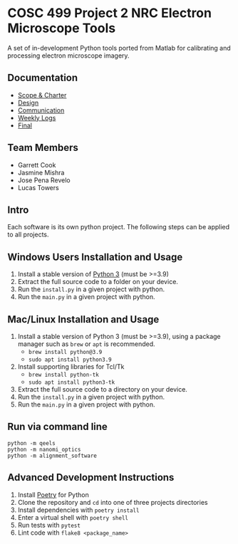 # COSC 499 Project 2 NRC Electron Microscope Tools

A set of in-development Python tools ported from Matlab for calibrating and processing electron microscope imagery.

## Documentation

- [Scope & Charter](./docs/scope-charter)
- [Design](./docs/design)
- [Communication](./docs/communication)
- [Weekly Logs](./docs/weekly%20logs)
- [Final](./docs/communication)

## Team Members

- Garrett Cook 
- Jasmine Mishra 
- Jose Pena Revelo
- Lucas Towers

## Intro

Each software is its own python project. The following steps can be applied to
all projects.

## Windows Users Installation and Usage

1. Install a stable version of [Python 3](https://www.python.org/downloads/windows/) (must be >=3.9)
2. Extract the full source code to a folder on your device.
3. Run the `install.py` in a given project with python.
4. Run the `main.py` in a given project with python.

## Mac/Linux Installation and Usage

1. Install a stable version of Python 3 (must be >=3.9), using a package manager such as `brew` or `apt` is recommended.
   - `brew install python@3.9`
   - `sudo apt install python3.9`
2. Install supporting libraries for Tcl/Tk
   - `brew install python-tk`
   - `sudo apt install python3-tk`
3. Extract the full source code to a directory on your device.
3. Run the `install.py` in a given project with python.
4. Run the `main.py` in a given project with python.

## Run via command line

```shell
python -m qeels
python -m nanomi_optics
python -m alignment_software
```

## Advanced Development Instructions

1. Install [Poetry](https://python-poetry.org/docs/#installation) for Python
2. Clone the repository and `cd` into one of three projects directories
3. Install dependencies with `poetry install`
4. Enter a virtual shell with `poetry shell`
5. Run tests with `pytest`
6. Lint code with `flake8 <package_name>`

